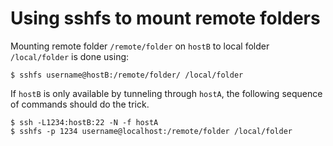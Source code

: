 # Using sshfs to mount remote folders

Mounting remote folder `/remote/folder` on `hostB` to local folder
`/local/folder` is done using:

	$ sshfs username@hostB:/remote/folder/ /local/folder

If `hostB` is only available by tunneling through `hostA`, the following
sequence of commands should do the trick.

	$ ssh -L1234:hostB:22 -N -f hostA
	$ sshfs -p 1234 username@localhost:/remote/folder /local/folder
